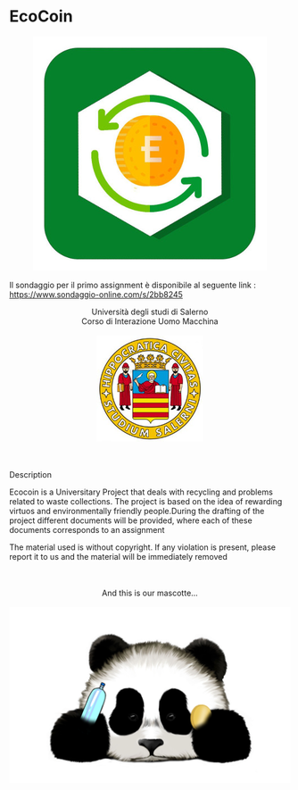 # EcoCoin
<p align = "center">
  <img src="https://github.com/Giovannix97/EcoCoin/blob/master/Work%20Product/Images/logoReadMe.jpg" />
</p>

Il sondaggio per il primo assignment è disponibile al seguente link : https://www.sondaggio-online.com/s/2bb8245

<p align = "center">
  Università degli studi di Salerno<br>
  Corso di Interazione Uomo Macchina<br><br>
  <img src="https://github.com/Giovannix97/EcoCoin/blob/master/Work%20Product/Images/logo_unisa.jpg"/>
</p>

<br><br>
Description

Ecocoin is a Universitary Project that deals with recycling and problems related to waste collections. 
The project is based on the idea of rewarding virtuos and environmentally friendly people.During the drafting of the project different documents will be provided, where each of these documents corresponds to an assignment

The material used is without copyright. If any violation is present, please report it to us and the material will be immediately removed
<br><br><br>

<p align = "center">
And this is our mascotte...<br><br>
<img src="https://github.com/Giovannix97/EcoCoin/blob/master/Work%20Product/Images/mascotteReadMe.png"/>  
  
</p>
<br><br><br>
